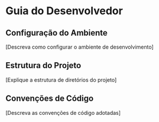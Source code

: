 # Guia do Desenvolvedor

## Configuração do Ambiente
[Descreva como configurar o ambiente de desenvolvimento]

## Estrutura do Projeto
[Explique a estrutura de diretórios do projeto]

## Convenções de Código
[Descreva as convenções de código adotadas]
